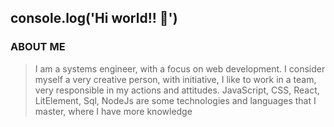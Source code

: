 ## <b>console.log('Hi world!! 👋')</b>

### ABOUT ME

> I am a systems engineer, with a focus on web development.
> I consider myself a very creative person, with initiative, I like to work in a team, very responsible in my actions and attitudes.
> JavaScript, CSS, React, LitElement, Sql, NodeJs are some technologies and languages that I master, where I have more knowledge
